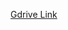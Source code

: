 [Gdrive Link](https://drive.google.com/drive/folders/1x906PFI6K65-uwnF7pjKVpmEFHAt_T0d?usp=sharing)
